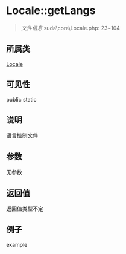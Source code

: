 # Locale::getLangs

> *文件信息* suda\core\Locale.php: 23~104
## 所属类 

[Locale](../Locale.md)

## 可见性

  public  static
## 说明

语言控制文件

## 参数

无参数

## 返回值
返回值类型不定

## 例子

example